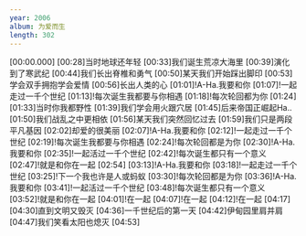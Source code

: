 ```yaml
---
year: 2006
album: 为爱而生
length: 302
---
```

[00:00.000]
[00:28]当时地球还年轻
[00:33]我们诞生荒凉大海里
[00:39]演化到了寒武纪
[00:44]我们长出脊椎和勇气
[00:50]某天我们开始踩出脚印
[00:53]学会双手拥抱学会爱情
[00:56]长出人类的心
[01:01]!A-Ha.我要和你
[01:07]!一起走过一千个世纪
[01:13]!每次诞生我都要与你相遇
[01:18]!每次轮回都为你
[01:24]
[01:33]当时你我都野性
[01:39]我们学会用火跟穴居
[01:45]后来帝国正崛起Ha..
[01:50]我们战乱之中更相依
[01:56]某天我们突然回忆过去
[01:59]我们只是两段平凡基因
[02:02]却爱的很美丽
[02:07]!A-Ha.我要和你
[02:12]!一起走过一千个世纪
[02:19]!每次诞生我都要与你相遇
[02:24]!每次轮回都是为你
[02:30]!A-Ha.我要和你
[02:35]!一起活过一千个世纪
[02:42]!每次诞生都只有一个意义
[02:47]!就是和你在一起
[02:54]
[03:13]!A-Ha.我要和你
[03:18]!一起走过一千个世纪
[03:25]!下一个我也许是人或蚂蚁
[03:30]!每次轮回都是为你
[03:36]!A-Ha.我要和你
[03:41]!一起活过一千个世纪
[03:48]!每次诞生都只有一个意义
[03:52]!就是和你在一起
[04:01]!在一起
[04:07]!在一起
[04:12]!在一起
[04:17]
[04:30]直到文明又毁灭
[04:36]一千世纪后的第一天
[04:42]伊甸园里肩并肩
[04:47]我们笑看太阳也熄灭
[04:53]
